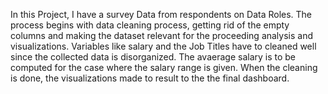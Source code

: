In this Project, I have a survey Data from respondents on Data Roles.
The process begins with data cleaning process, getting rid of the empty columns and making the dataset relevant for the proceeding analysis and visualizations.
Variables like salary and the Job Titles have to cleaned well since the collected data is disorganized. The avaerage salary is to be computed for the case where the salary range is given.
When the cleaning is done, the visualizations made to result to the the final dashboard.
